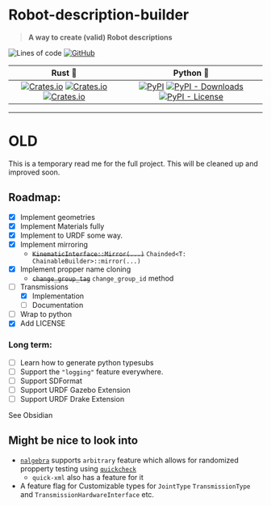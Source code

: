 # Robot-description-builder
> **A way to create (valid) Robot descriptions**

![Lines of code](https://img.shields.io/tokei/lines/github/SuperJappie08/robot-description-builder)
[![GitHub](https://img.shields.io/github/license/SuperJappie08/robot-description-builder)](LICENSE)
<!-- ![Sourcegraph for Repo Reference Count](https://img.shields.io/sourcegraph/rrc/github.com/SuperJappie08/robot-description-builder) -->

<!-- TODO: ADD DOC LINKS -->
| Rust 🦀 | Python 🐍 |
|:-------:|:----------:|
| [![Crates.io](https://img.shields.io/crates/v/robot-description-builder)](https://crates.io/crates/robot-description-builder) [![Crates.io](https://img.shields.io/crates/dr/robot-description-builder)](https://crates.io/crates/robot-description-builder) [![Crates.io](https://img.shields.io/crates/l/robot-description-builder)](robot-description-builder/LICENSE) | [![PyPI](https://img.shields.io/pypi/v/robot-description-builder)](https://pypi.org/project/robot-description-builder/) [![PyPI - Downloads](https://img.shields.io/pypi/dm/robot-description-builder)](https://pypi.org/project/robot-description-builder/) [![PyPI - License](https://img.shields.io/pypi/l/robot-description-builder)](robot-description-builder-py/LICENSE)|



---
# OLD
This is a temporary read me for the full project.
This will be cleaned up and improved soon.


## Roadmap:
- [x] Implement geometries
- [x] Implement Materials fully
- [x] Implement to URDF some way.
- [x] Implement mirroring
  - ~~`KinematicInterface::Mirror(...)`~~ ```Chainded<T: ChainableBuilder>::mirror(...)``` 
- [x] Implement propper name cloning
  - ~~`change_group_tag`~~ `change_group_id` method
- [ ] Transmissions
  - [x] Implementation
  - [ ] Documentation
- [ ] Wrap to python
- [x] Add LICENSE

### Long term:
- [ ] Learn how to generate python typesubs
- [ ] Support the `"logging"` feature everywhere.
- [ ] Support SDFormat
- [ ] Support URDF Gazebo Extension
- [ ] Support URDF Drake Extension

See Obsidian

## Might be nice to look into
 - [`nalgebra`](https://nalgebra.org/docs/user_guide/getting_started#usage-and-cargo-features) supports `arbitrary` feature which allows for randomized propperty testing using [`quickcheck`](https://crates.io/crates/quickcheck)
   - `quick-xml` also has a feature for it
 - A feature flag for Customizable types for `JointType` `TransmissionType` and `TransmissionHardwareInterface` etc.